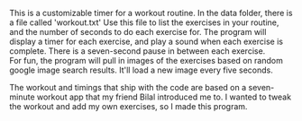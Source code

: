 This is a customizable timer for a workout routine.  In the data
folder, there is a file called 'workout.txt'  Use this file to list
the exercises in your routine, and the number of seconds to do each
exercise for.  The program will display a timer for each exercise, and
play a sound when each exercise is complete.  There is a seven-second
pause in between each exercise.  
For fun, the program will pull in images of the exercises based on
random google image search results.  It'll load a new image every five
seconds.  

The workout and timings that ship with the code are based on a
seven-minute workout app that my friend Bilal introduced me to.  I
wanted to tweak the workout and add my own exercises, so I made this
program.